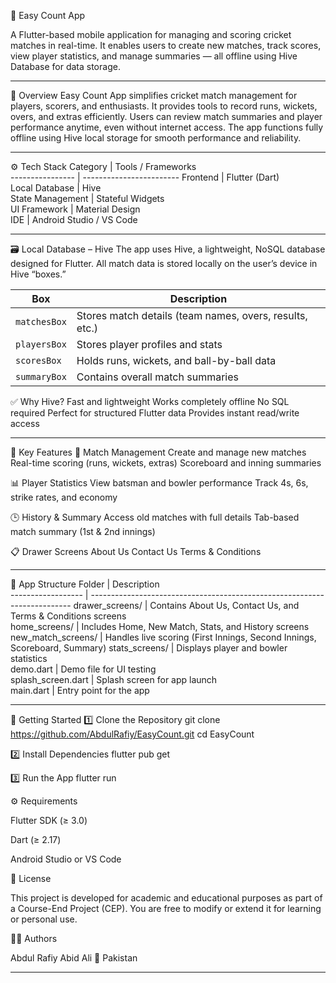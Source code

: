 🏏 Easy Count App

A Flutter-based mobile application for managing and scoring cricket matches in real-time.
It enables users to create new matches, track scores, view player statistics, and manage summaries — all offline using Hive Database for data storage.
_______________________________________________________________________________________________________________________________________________________________
📱 Overview
Easy Count App simplifies cricket match management for players, scorers, and enthusiasts.
It provides tools to record runs, wickets, overs, and extras efficiently.
Users can review match summaries and player performance anytime, even without internet access.
The app functions fully offline using Hive local storage for smooth performance and reliability.
_________________________________________________________________________________________________________
⚙️ Tech Stack
 Category         | Tools / Frameworks   
 ---------------- | ------------------------ 
 Frontend         | Flutter (Dart)           
 Local Database   | Hive                     
 State Management | Stateful Widgets         
 UI Framework     | Material Design          
 IDE              | Android Studio / VS Code 
 ___________________________________________________________________________________________________________
🗃️ Local Database – Hive
The app uses Hive, a lightweight, NoSQL database designed for Flutter.
All match data is stored locally on the user’s device in Hive “boxes.”

 | **Box**      | **Description**                                         |
| ------------ | ------------------------------------------------------- |
| `matchesBox` | Stores match details (team names, overs, results, etc.) |
| `playersBox` | Stores player profiles and stats                        |
| `scoresBox`  | Holds runs, wickets, and ball-by-ball data              |
| `summaryBox` | Contains overall match summaries                        |

✅ Why Hive?
Fast and lightweight
Works completely offline
No SQL required
Perfect for structured Flutter data
Provides instant read/write access
__________________________________________________________________________________________________________________
🌟 Key Features
🏏 Match Management
Create and manage new matches
Real-time scoring (runs, wickets, extras)
Scoreboard and inning summaries

📊 Player Statistics
View batsman and bowler performance
Track 4s, 6s, strike rates, and economy

🕒 History & Summary
Access old matches with full details
Tab-based match summary (1st & 2nd innings)

📋 Drawer Screens
About Us
Contact Us
Terms & Conditions
____________________________________________________________________________________________________________________
🧠 App Structure
 Folder             | Description                                                           
 ------------------ | ------------------------------------------------------------------------- 
 drawer_screens/    | Contains About Us, Contact Us, and Terms & Conditions screens             
 home_screens/      | Includes Home, New Match, Stats, and History screens                      
 new_match_screens/ | Handles live scoring (First Innings, Second Innings, Scoreboard, Summary) 
 stats_screens/     | Displays player and bowler statistics                                     
 demo.dart          | Demo file for UI testing                                                  
 splash_screen.dart | Splash screen for app launch                                              
 main.dart          | Entry point for the app   
__________________________________________________________________________________________________________________________________________________
 🚀 Getting Started
1️⃣ Clone the Repository
git clone https://github.com/AbdulRafiy/EasyCount.git
cd EasyCount

2️⃣ Install Dependencies
flutter pub get

3️⃣ Run the App
flutter run

⚙️ Requirements

Flutter SDK (≥ 3.0)

Dart (≥ 2.17)

Android Studio or VS Code

🧾 License

This project is developed for academic and educational purposes as part of a Course-End Project (CEP).
You are free to modify or extend it for learning or personal use.

👨‍💻 Authors

Abdul Rafiy
Abid Ali
📍 Pakistan
__________________________________________________________________________________________________________________________________________________
